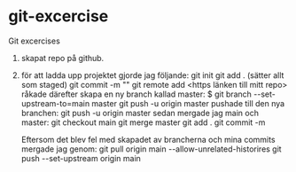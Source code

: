 # git-excercise

Git excercises

1. skapat repo på github.
2. för att ladda upp projektet gjorde jag följande:
   git init
   git add . (sätter allt som staged)
   git commit -m "<ett meddelande>"
   git remote add <https länken till mitt repo>
   råkade därefter skapa en ny branch kallad master: $ git branch --set-upstream-to=main master
   git push -u origin master
   pushade till den nya branchen:
   git push -u origin master
   sedan mergade jag main och master:
   git checkout main
   git merge master
   git add .
   git commit -m

   Eftersom det blev fel med skapadet av brancherna och mina commits mergade jag genom:
   git pull origin main --allow-unrelated-historires
   git push --set-upstream origin main
